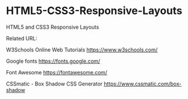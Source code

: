 # HTML5-CSS3-Responsive-Layouts

HTML5 and CSS3 Responsive Layouts

Related URL:

W3Schools Online Web Tutorials
https://www.w3schools.com/

Google fonts
https://fonts.google.com/

Font Awesome
https://fontawesome.com/

CSSmatic - Box Shadow CSS Generator
https://www.cssmatic.com/box-shadow

